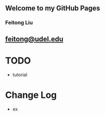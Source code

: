 ## Welcome to my GitHub Pages


### Feitong Liu

## feitong@udel.edu

# TODO 
- tutorial

# Change Log
- ex

